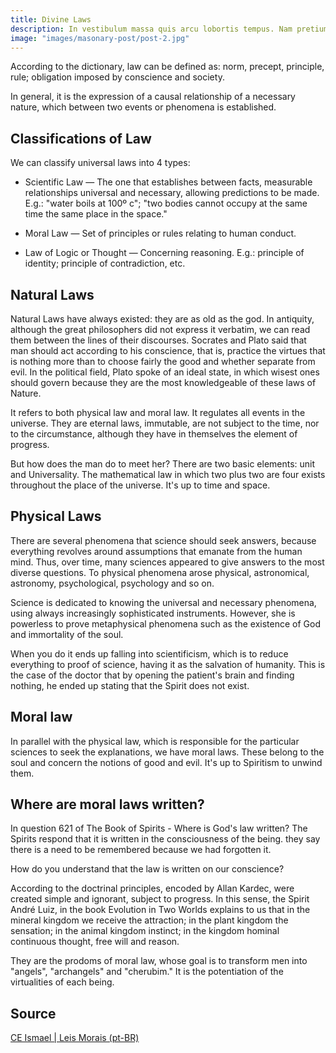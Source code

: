 ```yaml
---
title: Divine Laws
description: In vestibulum massa quis arcu lobortis tempus. Nam pretium arcu in odio vulputate luctus.
image: "images/masonary-post/post-2.jpg"
---
```


According to the dictionary, law can be defined as: norm, precept, principle,
rule; obligation imposed by conscience and society.

In general, it is the expression of a causal relationship of a necessary nature, which
between two events or phenomena is established.

## Classifications of Law
We can classify universal laws into 4 types:

* Scientific Law — The one that establishes between facts, measurable relationships
universal and necessary, allowing predictions to be made. E.g.: "water
boils at 100º c"; "two bodies cannot occupy at the same time the same place in the
space."

* Moral Law — Set of principles or rules relating to human conduct.

* Law of Logic or Thought — Concerning reasoning. E.g.: principle of
identity; principle of contradiction, etc.

## Natural Laws
Natural Laws have always existed: they are as old as the
god. In antiquity, although the great philosophers did not express it
verbatim, we can read them between the lines of their discourses. Socrates and
Plato said that man should act according to his conscience, that is,
practice the virtues that is nothing more than to choose fairly the good and whether
separate from evil. In the political field, Plato spoke of an ideal state, in which
wisest ones should govern because they are the most knowledgeable of these laws of
Nature.

It refers to both physical law and moral law. It regulates all
events in the universe. They are eternal laws, immutable, are not subject to the
time, nor to the circumstance, although they have in themselves the element of progress.

But how does the man do to meet her? There are two basic elements: unit and
Universality. The mathematical law in which two plus two are four exists throughout
the place of the universe. It's up to time and space.

## Physical Laws
There are several phenomena that science should seek answers, because everything revolves around
assumptions that emanate from the human mind. Thus, over time, many
sciences appeared to give answers to the most diverse questions. To
physical phenomena arose physical, astronomical, astronomy,
psychological, psychology and so on.

Science is dedicated to knowing the universal and necessary phenomena, using
always increasingly sophisticated instruments. However, she is powerless to
prove metaphysical phenomena such as the existence of God and immortality
of the soul. 

When you do it ends up falling into scientificism, which is to reduce everything
to proof of science, having it as the salvation of humanity. This is the case of
the doctor that by opening the patient's brain and finding nothing, he ended up
stating that the Spirit does not exist.

## Moral law
In parallel with the physical law, which is responsible for the particular sciences to seek the
explanations, we have moral laws. These belong to the soul and concern the notions
of good and evil. It's up to Spiritism to unwind them.

## Where are moral laws written?
In question 621 of The Book of Spirits - Where is God's law written? The
Spirits respond that it is written in the consciousness of the being.
they say there is a need to be remembered because we had forgotten it.

How do you understand that the law is written on our conscience? 

According to the doctrinal principles, encoded by Allan Kardec, were created
simple and ignorant, subject to progress. In this sense, the Spirit André Luiz,
in the book Evolution in Two Worlds explains to us that in the mineral kingdom
we receive the attraction; in the plant kingdom the sensation; in the animal
kingdom instinct; in the kingdom hominal continuous thought, free will and
reason. 

They are the prodoms of moral law, whose goal is to transform men into "angels",
"archangels" and "cherubim." It is the potentiation of the virtualities of each
being.

## Source
[CE Ismael | Leis Morais (pt-BR)](https://ceismael.com.br/artigo/leis-morais.htm)
